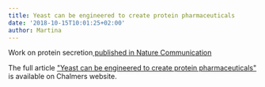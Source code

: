 ```yaml
---
title: Yeast can be engineered to create protein pharmaceuticals
date: '2018-10-15T10:01:25+02:00'
author: Martina
---
```

Work on protein secretion[ published in Nature Communication](https://www.nature.com/articles/s41467-017-00999-2) 

The full article ["Yeast can be engineered to create protein pharmaceuticals"](https://www.chalmers.se/en/departments/bio/news/Pages/Yeast-can-be-engineered-to-create-protein-pharmaceuticals.aspx) is available on Chalmers website.
